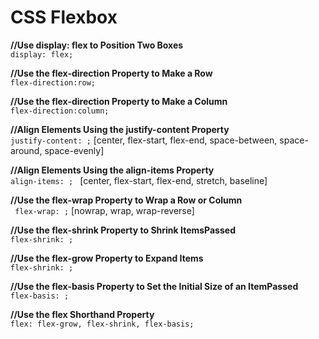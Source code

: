 # CSS Flexbox

**//Use display: flex to Position Two Boxes**<br/>
```display: flex;```

**//Use the flex-direction Property to Make a Row**<br/>
```flex-direction:row; ```

**//Use the flex-direction Property to Make a Column**<br/>
```flex-direction:column;```

**//Align Elements Using the justify-content Property**<br/>
```justify-content: ;``` [center, flex-start, flex-end, space-between, space-around, space-evenly]<br/>

**//Align Elements Using the align-items Property**<br/>
```align-items: ; ``` [center, flex-start, flex-end, stretch, baseline]<br/>

**//Use the flex-wrap Property to Wrap a Row or Column**<br/>
``` flex-wrap: ;``` [nowrap, wrap, wrap-reverse]<br/>

**//Use the flex-shrink Property to Shrink ItemsPassed**<br/>
```flex-shrink: ;``` <br/>

**//Use the flex-grow Property to Expand Items**<br/>
```flex-shrink: ; ```<br/>

**//Use the flex-basis Property to Set the Initial Size of an ItemPassed**<br/>
```flex-basis: ;```<br/>

**//Use the flex Shorthand Property**<br/>
```flex: flex-grow, flex-shrink, flex-basis; ``` <br/>
